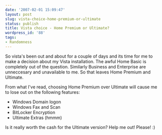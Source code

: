 ```yaml
---
date: '2007-02-01 15:09:47'
layout: post
slug: vista-choice-home-premium-or-ultimate
status: publish
title: Vista choice - Home Premium or Ultimate?
wordpress_id: '88'
tags:
- Randomness
---
```


So vista's been out and about for a couple of days and its time for me to make a decision about my Vista installation. The awful Home Basic is completely out of the question. Similarly Business and Enterprise are unneccesary and unavailable to me. So that leaves Home Premium and Ultimate.

From what I've read, choosing Home Premium over Ultimate will cause me to lose out on the following features:

  * Windows Domain logon
  * Windows Fax and Scan
  * BitLocker Encryption
  * Ultimate Extras (hmmm)

Is it really worth the cash for the Ultimate version? Help me out! Please! :)
